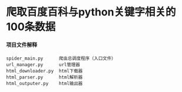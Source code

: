 ﻿#             爬取百度百科与python关键字相关的100条数据

#### 项目文件解释

```
spider_main.py 		爬虫总调度程序（入口文件）
url_manager.py 		url管理器
html_downloader.py 	html下载器
html_parser.py 		html解析器
html_outputer.py 	html输出器
```
